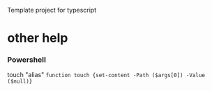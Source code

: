 Template project for typescript

# other help

### Powershell
touch "alias"
  ```function touch {set-content -Path ($args[0]) -Value ($null)}```

